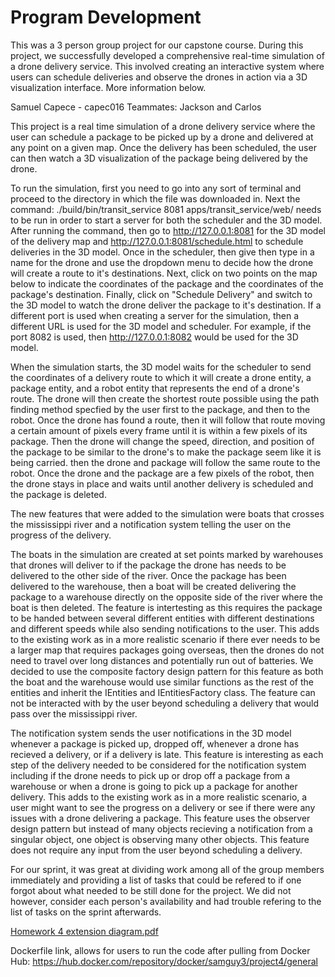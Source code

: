 # Program Development
This was a 3 person group project for our capstone course. During this project, we successfully developed a comprehensive real-time simulation of a drone delivery service. This involved creating an interactive system where users can schedule deliveries and observe the drones in action via a 3D visualization interface. More information below.

Samuel Capece - capec016
Teammates: Jackson and Carlos

This project is a real time simulation of a drone delivery service where the user can schedule a package to be picked up by a drone and delivered at any point on a given map. Once the delivery has been scheduled, the user can then watch a 3D visualization of the package being delivered by the drone.

To run the simulation, first you need to go into any sort of terminal and proceed to the directory in which the file was downloaded in. Next the command: ./build/bin/transit_service 8081 apps/transit_service/web/ needs to be run in order to start a server for both the scheduler and the 3D model. After running the command, then go to  http://127.0.0.1:8081 for the 3D model of the delivery map and http://127.0.0.1:8081/schedule.html to schedule deliveries in the 3D model. Once in the scheduler, then give then type in a name for the drone and use the dropdown menu to decide how the drone will create a route to it's destinations. Next, click on two points on the map below to indicate the coordinates of the package and the coordinates of the package's destination. Finally, click on "Schedule Delivery" and switch to the 3D model to watch the drone deliver the package to it's destination. If a different port is used when creating a server for the simulation, then a different URL is used for the 3D model and scheduler. For example, if the port 8082 is used, then http://127.0.0.1:8082 would be used for the 3D model.

When the simulation starts, the 3D model waits for the scheduler to send the coordinates of a delivery route to which it will create a drone entity, a package entity, and a robot entity that represents the end of a drone's route. The drone will then create the shortest route possible using the path finding method specfied by the user first to the package, and then to the robot. Once the drone has found a route, then it will follow that route moving a certain amount of pixels every frame until it is within a few pixels of its package. Then the drone will change the speed, direction, and position of the package to be similar to the drone's to make the package seem like it is being carried. then the drone and package will follow the same route to the robot. Once the drone and the package are a few pixels of the robot, then the drone stays in place and waits until another delivery is scheduled and the package is deleted.

The new features that were added to the simulation were boats that crosses the mississippi river and a notification system telling the user on the progress of the delivery.

The boats in the simulation are created at set points marked by warehouses that drones will deliver to if the package the drone has needs to be delivered to the other side of the river. Once the package has been delivered to the warehouse, then a boat will be created delivering the package to a warehouse directly on the opposite side of the river where the boat is then deleted. The feature is intertesting as this requires the package to be handed between several different entities with different destinations and different speeds while also sending notifications to the user. This adds to the existing work as in a more realistic scenario if there ever needs to be a larger map that requires packages going overseas, then the drones do not need to travel over long distances and potentially run out of batteries. We decided to use the composite factory design pattern for this feature as both the boat and the warehouse would use similar functions as the rest of the entities and inherit the IEntities and IEntitiesFactory class. The feature can not be interacted with by the user beyond scheduling a delivery that would pass over the mississippi river.

The notification system sends the user notifications in the 3D model whenever a package is picked up, dropped off, whenever a drone has recieved a delivery, or if a delivery is late. This feature is interesting as each step of the delivery needed to be considered for the notification system including if the drone needs to pick up or drop off a package from a warehouse or when a drone is going to pick up a package for another delivery. This adds to the existing work as in a more realistic scenario, a user might want to see the progress on a delivery or see if there were any issues with a drone delivering a package. This feature uses the observer design pattern but instead of many objects recieving a notification from a singular object, one object is observing many other objects. This feature does not require any input from the user beyond scheduling a delivery.

For our sprint, it was great at dividing work among all of the group members immediately and providing a list of tasks that could be refered to if one forgot about what needed to be still done for the project. We did not however, consider each person's availability and had trouble refering to the list of tasks on the sprint afterwards. 

[Homework 4 extension diagram.pdf](https://github.umn.edu/umn-csci-3081-f23/team-010-79-hw4/files/1057/Homework.4.extension.diagram.pdf)

Dockerfile link, allows for users to run the code after pulling from Docker Hub: https://hub.docker.com/repository/docker/samguy3/project4/general
